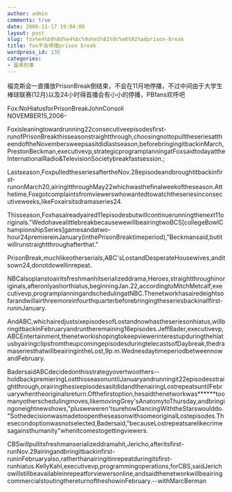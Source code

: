 ```yaml
---
author: admin
comments: true
date: 2006-11-17 19:04:00
layout: post
slug: fox%e4%b8%8d%e4%bc%9a%e5%81%9c%e6%92%adprison-break
title: fox不会停播prison break
wordpress_id: 135
categories:
- 蛋疼的事
---
```


福克斯会一直播放PrisonBreak倒结束，不会在11月地停播，不过中间由于大学生棒球联赛(12月)以及24小时得首播会有小小的停播，PBfans欢呼吧  
  
Fox:NoHiatusforPrisonBreakJohnConsoli  
NOVEMBER15,2006-  
  
Foxisleaningtowardrunning22consecutiveepisodesfirst-runofPrisonBreakthisseasonstraightthrough,choosingnottopulltheseriesattheendoftheNovembersweepsasitdidlastseason,beforebringingitbackinMarch,PrestonBeckman,executivevp,strategicprogramplanningatFoxsaidtodayattheInternationalRadio&TelevisionSocietybreakfastsession.;  
  
Lastseason,FoxpulledtheseriesaftertheNov.28episodeandbroughtitbackinfirst-runonMarch20,airingitthroughMay22whichwasthefinalweekoftheseason.Atthetime,Foxgotcomplaintsfromviewerswhowantedtowatchtheseriesinconsecutiveweeks,likeFoxairsitsdramaseries24.  
  
Thisseason,Foxhasalreadyaired11episodesbutwillcontinuerunningthenext11originals."WedohavealittlebreakbecausewewillbeairingtwoBCS[collegeBowlChampionshipSeries]gamesandatwo-hour24premiereinJanuary(inthePrisonBreaktimeperiod),"Beckmansaid,butitwillrunstraightthroughafterthat."  
  
PrisonBreak,muchlikeotherserials,ABC'sLostandDesperateHousewives,anditsown24,donotdowellinrepeat.  
  
NBCalsoplanstoairitsfreshmanhitserializeddrama,Heroes,straightthroughinoriginals,afteronlyashorthiatus,beginningJan.22,accordingtoMitchMetcalf,executivevp,programplanningandschedulingatNBC.Thenetworkhasairedeightsofarandwillairthreemoreinfourthquarterbeforebringingtheseriesbackinallfirst-runinJanuary.  
  
AndABC,whichairedjustsixepisodesofLostandnowhastheseriesonhiatus,willbringitbackinFebruaryandruntheremaining16episodes.JeffBader,executivevp,ABCEntertainment,thenetworkishopingtokeepviewerinterestupduringthehiatusbyairingclipsfromtheupcomingepisodesduringtelecastsofDaybreak,thedramaseriesthatwillbeairingintheLost,9p.m.WednesdaytimeperiodbetweennowandFebruary.  
  
BadersaidABCdecidedonthisstrategyovertwoothers--holdbackpremieringLostthisseasonuntilJanuaryandrunningit22episodesstraightthrough,orairingthesixepisodesasitdidandthenairingLostrepeatsuntilFebruarywhentheoriginalsreturn.Ofthefirstoption,hesaidthenetworkwas******toomanyotherschedulingmoves,likemovingGrey'sAnatomytoThursday,andbringingoneightnewshows,"plusweweren'tsurehowDancingWiththeStarswoulddo."SothedecisionwasmadetoopentheseasonwithsomeoriginalLostepisodes.Thesecondoptionwasnotselected,Badersaid,"becauseLostrepeatsarelikecrimesagainsthumanity"whenitcomestogettingviewers.  
  
CBSwillpullitsfreshmanserializeddramahit,Jericho,afteritsfirst-runNov.29airingandbringitbackinfirst-runinFebruaryalso,ratherthanairingitinrepeatduringitsfirst-runhiatus.KellyKahl,executivevp,programmingoperations,forCBS,saidJerichowillstillbeavailableinrepeatforviewersonline,andsaidthenetworkwillbeairingcommercialstoutingthereturnoftheshowinFebruary.--withMarcBerman  

